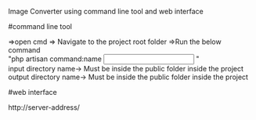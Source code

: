 Image Converter using command line tool and web interface

#command line tool

=>open cmd
=> Navigate to the project root folder
=>Run the below command
<br/>
"php artisan command:name <input directory name> <output directory name> <width> <height> <quality>"
<br/>
input directory name-> Must be inside the public folder inside the project
<br/>
output directory name-> Must be inside the public folder inside the project
<br/>

#web interface

http://server-address/